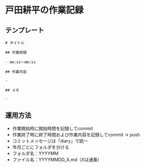 # 戸田耕平の作業記録

## テンプレート

```markdown:
# タイトル

## 作業時間

- mm:ss～mm:ss

## 作業内容

- 

## メモ

-

```

## 運用方法

- 作業開始時に開始時間を記録してcommit
- 作業終了時に終了時間および作業内容を記録してcommit → push
- コミットメッセージは「diary」で統一
- 年月ごとにフォルダを分ける
- フォルダ名：YYYYMM
- ファイル名：YYYYMMDD_X.md（Xは通番）

